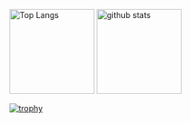 <p align="left"> 
  <img alt="Top Langs" height="150px" src="https://github-readme-stats.vercel.app/api/top-langs/?username=KoutaHisano&layout=compact&show_icons=true&theme=tokyonight" />
  <img alt="github stats" height="150px" src="https://github-readme-stats.vercel.app/api?username=KoutaHisano&theme=tokyonight&show_icons=ture" />
</p>

[![trophy](https://github-profile-trophy.vercel.app/?username=KoutaHisano&theme=radical&column=7
)](https://github.com/ryo-ma/github-profile-trophy)
